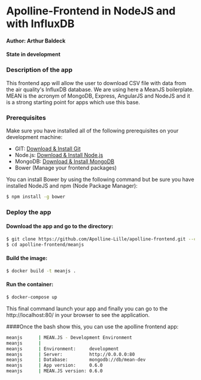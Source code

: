 
# Apolline-Frontend in NodeJS and with InfluxDB
#### Author: Arthur Baldeck
#### State in development

### Description of the app

This frontend app will allow the user to download CSV file with data from the air quality's InfluxDB database. We are using here a MeanJS boilerplate. MEAN is the acronym of MongoDB, Express, AngularJS and NodeJS and it is a strong starting point for apps which use this base.


### Prerequisites 
Make sure you have installed all of the following prerequisites on your development machine:
* GIT: [Download & Install Git](https://git-scm.com/downloads)
* Node.js: [Download & Install Node.js](https://nodejs.org/en/download/)
* MongoDB: [Download & Install MongoDB](http://www.mongodb.org/downloads)
* Bower (Manage your frontend packages)

You can install Bower by using the following command but be sure you have installed NodeJS and npm (Node Package Manager):

```bash
$ npm install -g bower
```

### Deploy the app

#### Download the app and go to the directory:

```bash
$ git clone https://github.com/Apolline-Lille/apolline-frontend.git --config core.autocrlf=input
$ cd apolline-frontend/meanjs
```
#### Build the image:

```bash
$ docker build -t meanjs .
```
#### Run the container:

```bash
$ docker-compose up
```
This final command launch your app and finally you can go to the http://localhost:80/ in your browser to see the application.

####Once the bash show this, you can use the apolline frontend app:

```bash
meanjs      | MEAN.JS - Development Environment
meanjs      | 
meanjs      | Environment:     development
meanjs      | Server:          http://0.0.0.0:80
meanjs      | Database:        mongodb://db/mean-dev
meanjs      | App version:     0.6.0
meanjs      | MEAN.JS version: 0.6.0
```

